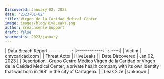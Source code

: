 ```yaml
---
Discovered: January 02, 2023
date: '2023-01-02'
title: Virgen de la Caridad Medical Center
image: images/blog/HiveLeaks.png
author: Breachsense Support
draft: false
yearmonths: 2023/january
---
```



| Data Breach Report
------------:     |:-------------:    | :-----:|
| Victim      | cmvcaridad.com      | 
| Threat Actor      | HiveLeaks      | 
| Date Discovered      | Jan 02, 2023      | 
| Description      | Grupo Centro Médico Virgen de la Caridad or Virgen de la Caridad Medical Center, a private health company with its own identity that was born in 1981 in the city of Cartagena.      | 
| Leak Size      | Unknown      | 

